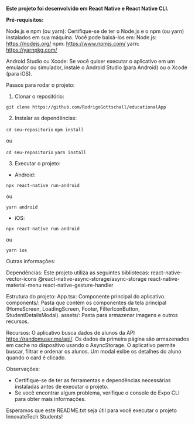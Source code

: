 **Este projeto foi desenvolvido em React Native e React Native CLI.**

**Pré-requisitos:**

Node.js e npm (ou yarn): Certifique-se de ter o Node.js e o npm (ou yarn) instalados em sua máquina. Você pode baixá-los em:
    Node.js: https://nodejs.org/
    npm: https://www.npmjs.com/
    yarn: https://yarnpkg.com/

Android Studio ou Xcode: Se você quiser executar o aplicativo em um emulador ou simulador, instale o Android Studio (para Android) ou o Xcode (para iOS).

Passos para rodar o projeto:

1. Clonar o repositório:

````git clone https://github.com/RodrigoGottschall/educationalApp````

2. Instalar as dependências:

````cd seu-repositorio````
````npm install````

ou

````cd seu-repositorio````
````yarn install````

3. Executar o projeto:
- Android:

````npx react-native run-android````

ou

````yarn android````

- iOS:

````npx react-native run-android````

ou

````yarn ios````


Outras informações:

Dependências: Este projeto utiliza as seguintes bibliotecas:
    react-native-vector-icons
    @react-native-async-storage/async-storage
    react-native-material-menu
    react-native-gesture-handler

Estrutura do projeto:
    App.tsx: Componente principal do aplicativo.
    components/: Pasta que contém os componentes da tela principal (HomeScreen, LoadingScreen, Footer, FilterIconButton, StudentDetailsModal).
    assets/: Pasta para armazenar imagens e outros recursos.

Recursos:
    O aplicativo busca dados de alunos da API https://randomuser.me/api/.
    Os dados da primeira página são armazenados em cache no dispositivo usando o AsyncStorage.
    O aplicativo permite buscar, filtrar e ordenar os alunos.
    Um modal exibe os detalhes do aluno quando o card é clicado.

Observações:
- Certifique-se de ter as ferramentas e dependências necessárias instaladas antes de executar o projeto.
- Se você encontrar algum problema, verifique o console do Expo CLI para obter mais informações.

Esperamos que este README.txt seja útil para você executar o projeto InnovateTech Students!
